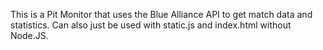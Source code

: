 This is a Pit Monitor that uses the Blue Alliance API to get match data and statistics.
Can also just be used with static.js and index.html without Node.JS.
